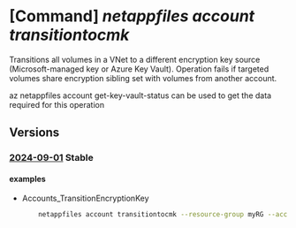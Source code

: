 # [Command] _netappfiles account transitiontocmk_

Transitions all volumes in a VNet to a different encryption key source (Microsoft-managed key or Azure Key Vault). Operation fails if targeted volumes share encryption sibling set with volumes from another account.

az netappfiles account get-key-vault-status can be used to get the data required for this operation

## Versions

### [2024-09-01](/Resources/mgmt-plane/L3N1YnNjcmlwdGlvbnMve30vcmVzb3VyY2Vncm91cHMve30vcHJvdmlkZXJzL21pY3Jvc29mdC5uZXRhcHAvbmV0YXBwYWNjb3VudHMve30vdHJhbnNpdGlvbnRvY21r/2024-09-01.xml) **Stable**

<!-- mgmt-plane /subscriptions/{}/resourcegroups/{}/providers/microsoft.netapp/netappaccounts/{}/transitiontocmk 2024-09-01 -->

#### examples

- Accounts_TransitionEncryptionKey
    ```bash
        netappfiles account transitiontocmk --resource-group myRG --account-name account1 --virtual-network-id /subscriptions/D633CC2E-722B-4AE1-B636-BBD9E4C60ED9/resourceGroups/myRG/providers/Microsoft.Network/virtualNetworks/vnet1 --private-endpoint-id /subscriptions/D633CC2E-722B-4AE1-B636-BBD9E4C60ED9/resourceGroups/myRG/providers/Microsoft.Network/privateEndpoints/privip1
    ```
